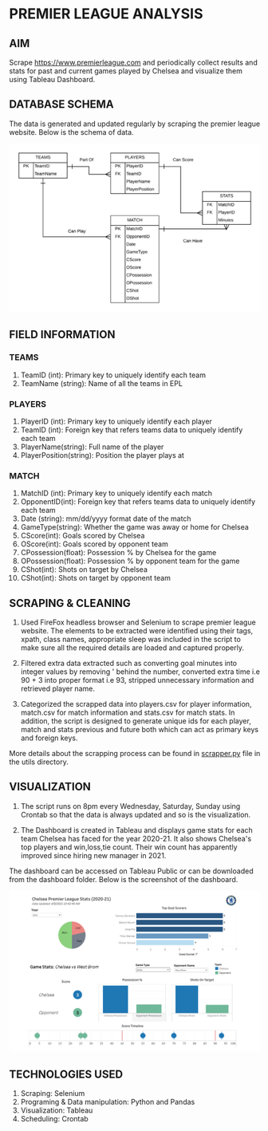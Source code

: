 # PREMIER LEAGUE ANALYSIS

## AIM

Scrape https://www.premierleague.com and periodically collect results and stats for past and current games played by Chelsea and visualize them using Tableau Dashboard.

## DATABASE SCHEMA

The data is generated and updated regularly by scraping the premier league website. Below is the schema of data.

![ERDiagram](assets/ERDiagram.png)

## FIELD INFORMATION

### TEAMS

1. TeamID (int): Primary key to uniquely identify each team
2. TeamName (string): Name of all the teams in EPL

### PLAYERS

1. PlayerID (int): Primary key to uniquely identify each player
2. TeamID (int): Foreign key that refers teams data to uniquely identify each team
3. PlayerName(string): Full name of the player
4. PlayerPosition(string): Position the player plays at

### MATCH

1. MatchID (int): Primary key to uniquely identify each match
2. OpponentID(int): Foreign key that refers teams data to uniquely identify each team
3. Date (string): mm/dd/yyyy format date of the match
4. GameType(string): Whether the game was away or home for Chelsea
5. CScore(int): Goals scored by Chelsea
6. OScore(int): Goals scored by opponent team
7. CPossession(float): Possession % by Chelsea for the game
8. OPossession(float): Possession % by opponent team for the game
9. CShot(int): Shots on target by Chelsea
10. CShot(int): Shots on target by opponent team

## SCRAPING & CLEANING

1. Used FireFox headless browser and Selenium to scrape premier league website. The elements to be extracted were identified using their tags, xpath, class names, appropriate sleep was included in the script to make sure all the required details are loaded and captured properly.

2. Filtered extra data extracted such as converting goal minutes into integer values by removing ' behind the number, converted extra time i.e 90 + 3 into proper format i.e 93, stripped unnecessary information and retrieved player name.

3. Categorized the scrapped data into players.csv for player information, match.csv for match information and stats.csv for match stats. In addition, the script is designed to generate unique ids for each player, match and stats previous and future both which can act as primary keys and foreign keys.

More details about the scrapping process can be found in [scrapper.py](utils/scrapper.py) file in the utils directory.

## VISUALIZATION

1. The script runs on 8pm every Wednesday, Saturday, Sunday using Crontab so that the data is always updated and so is the visualization.

2. The Dashboard is created in Tableau and displays game stats for each team Chelsea has faced for the year 2020-21. It also shows Chelsea's top players and win,loss,tie count. Their win count has apparently improved since hiring new manager in 2021.

The dashboard can be accessed on Tableau Public or can be downloaded from the dashboard folder. Below is the screenshot of the dashboard.

![dashboard](assets/chelsea.png)

## TECHNOLOGIES USED

1. Scraping: Selenium
2. Programing & Data manipulation: Python and Pandas
3. Visualization: Tableau
4. Scheduling: Crontab




